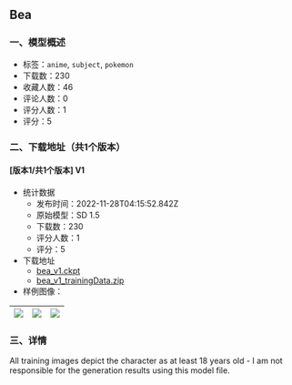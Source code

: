 ## Bea
### 一、模型概述

- 标签：`anime`, `subject`, `pokemon`
- 下载数：230
- 收藏人数：46
- 评论人数：0
- 评分人数：1
- 评分：5

### 二、下载地址（共1个版本）

#### [版本1/共1个版本] V1

- 统计数据
  - 发布时间：2022-11-28T04:15:52.842Z
  - 原始模型：SD 1.5
  - 下载数：230
  - 评分人数：1
  - 评分：5
- 下载地址
  - [bea_v1.ckpt](https://civitai.com/api/download/models/1114)
  - [bea_v1_trainingData.zip](https://civitai.com/api/download/models/1114?type=Training%20Data)
- 样例图像：

| <img src="https://image.civitai.com/xG1nkqKTMzGDvpLrqFT7WA/fe7037c9-16d2-4579-8c08-332888875900/width=450/9063.jpeg" /> | <img src="https://image.civitai.com/xG1nkqKTMzGDvpLrqFT7WA/c6aa3adc-c21c-4b16-a65e-1c9337e6ab00/width=450/9065.jpeg" /> | <img src="https://image.civitai.com/xG1nkqKTMzGDvpLrqFT7WA/651a82d0-42c7-4228-76b3-6a281adf2600/width=450/9064.jpeg" /> |
| ---- | ---- | ---- |


### 三、详情
<p>All training images depict the character as at least 18 years old - I am not responsible for the generation results using this model file.</p>